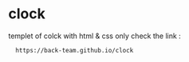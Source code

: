 # clock
templet of colck with html &amp; css only
check the link : 

      https://back-team.github.io/clock
